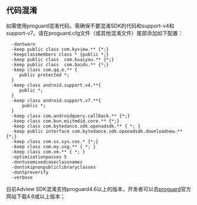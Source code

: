 ## 代码混淆
  
  如需使用proguard混淆代码，需确保不要混淆SDK的代码和support-v4和support-v7。请在proguard.cfg文件（或其他混淆文件）尾部添加如下配置：
  
  ```
    -dontwarn
    -keep public class com.kyview.** {*;} 
    -keepclassmembers class * {public *;}
    -keep public class  com.kuaiyou.** {*;}
    -keep public class  com.baidu.** {*;}
    -keep class com.qq.e.** {
       public protected *; 
    }
    -keep class android.support.v4.**{
       public *;
    }
    -keep class android.support.v7.**{
        public *;
    }
    -keep class com.androidquery.callback.** {*;}
    -keep class com.bun.miitmdid.core.** {*;} 
    -keep class com.bytedance.sdk.openadsdk.** { *; }
    -keep public interface com.bytedance.sdk.openadsdk.downloadnew.** {*;}
    -keep class com.ss.sys.ces.* {*;}
    -keep class com.my.sxg.** { *; }
    -keep class com.xm.** { *; }
    -optimizationpasses 5
    -dontusemixedcaseclassnames
    -dontskipnonpubliclibraryclasses
    -dontpreverify
    -verbose
  ```
  目前Adview SDK混淆支持proguard4.6以上的版本，开发者可以去[proguard](http://sourceforge.net/projects/proguard/files/proguard/)官方网站下载4.6或以上版本；
